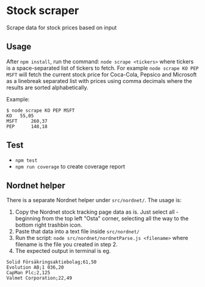 # Stock scraper

Scrape data for stock prices based on input

## Usage

After `npm install`, run the command: `node scrape <tickers>` where tickers is a space-separated
list of tickers to fetch. For example `node scrape KO PEP MSFT` will fetch the current stock price
for Coca-Cola, Pepsico and Microsoft as a linebreak separated list with prices using comma decimals
where the results are sorted alphabetically.

Example:

```
$ node scrape KO PEP MSFT
KO 	 55,05
MSFT 	 260,37
PEP 	 148,18
```

## Test

- `npm test`
- `npm run coverage` to create coverage report

## Nordnet helper

There is a separate Nordnet helper under `src/nordnet/`. The usage is:

1. Copy the Nordnet stock tracking page data as is. Just select all - beginning from the top left
   "Osta" corner, selecting all the way to the bottom right trashbin icon.
2. Paste that data into a text file inside `src/nordnet/`
3. Run the script: `node src/nordnet/nordnetParse.js <filename>` where filename is the file you
   created in step 2.
4. The expected output in terminal is eg.

```
Solid Försäkringsaktiebolag;61,50
Evolution AB;1 036,20
CapMan Plc;2,125
Valmet Corporation;22,49
```
